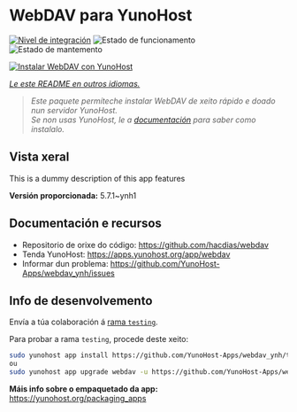 <!--
NOTA: Este README foi creado automáticamente por <https://github.com/YunoHost/apps/tree/master/tools/readme_generator>
NON debe editarse manualmente.
-->

# WebDAV para YunoHost

[![Nivel de integración](https://apps.yunohost.org/badge/integration/webdav)](https://ci-apps.yunohost.org/ci/apps/webdav/)
![Estado de funcionamento](https://apps.yunohost.org/badge/state/webdav)
![Estado de mantemento](https://apps.yunohost.org/badge/maintained/webdav)

[![Instalar WebDAV con YunoHost](https://install-app.yunohost.org/install-with-yunohost.svg)](https://install-app.yunohost.org/?app=webdav)

*[Le este README en outros idiomas.](./ALL_README.md)*

> *Este paquete permíteche instalar WebDAV de xeito rápido e doado nun servidor YunoHost.*  
> *Se non usas YunoHost, le a [documentación](https://yunohost.org/install) para saber como instalalo.*

## Vista xeral

This is a dummy description of this app features


**Versión proporcionada:** 5.7.1~ynh1
## Documentación e recursos

- Repositorio de orixe do código: <https://github.com/hacdias/webdav>
- Tenda YunoHost: <https://apps.yunohost.org/app/webdav>
- Informar dun problema: <https://github.com/YunoHost-Apps/webdav_ynh/issues>

## Info de desenvolvemento

Envía a túa colaboración á [rama `testing`](https://github.com/YunoHost-Apps/webdav_ynh/tree/testing).

Para probar a rama `testing`, procede deste xeito:

```bash
sudo yunohost app install https://github.com/YunoHost-Apps/webdav_ynh/tree/testing --debug
ou
sudo yunohost app upgrade webdav -u https://github.com/YunoHost-Apps/webdav_ynh/tree/testing --debug
```

**Máis info sobre o empaquetado da app:** <https://yunohost.org/packaging_apps>
